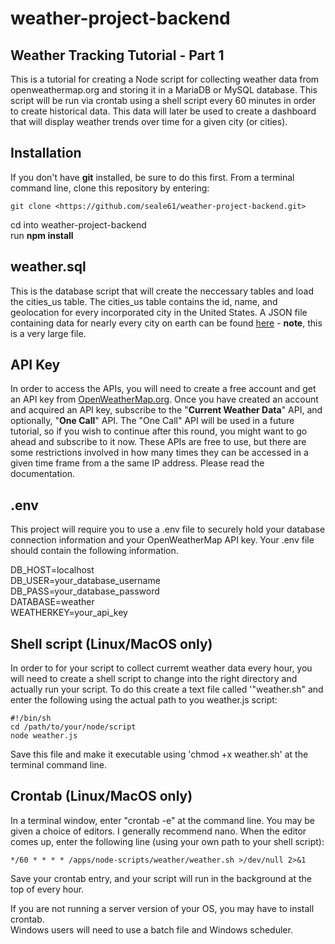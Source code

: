 # weather-project-backend  
## Weather Tracking Tutorial - Part 1
This is a tutorial for creating a Node script for collecting weather data from openweathermap.org and storing it in a MariaDB or MySQL database. This script will be run via crontab using a shell script every 60 minutes in order to create historical data. This data will later be used to create a dashboard that will display weather trends over time for a given city (or cities).  

## Installation
If you don't have **git** installed, be sure to do this first. From a terminal command line, clone this repository by entering:   
  
    git clone <https://github.com/seale61/weather-project-backend.git>  
  
cd into weather-project-backend  
run **npm install**  
  
## weather.sql
This is the database script that will create the neccessary tables and load the cities_us table. The cities_us table contains the id, name, and geolocation for every incorporated city in the United States. A JSON file containing data for nearly every city on earth can be found [here](http://bulk.openweathermap.org/sample/city.list.json.gz) - **note**, this is a very large file.

## API Key
In order to access the APIs, you will need to create a free account and get an API key from [OpenWeatherMap.org](https://home.openweathermap.org). Once you have created an account and acquired an API key, subscribe to the "**Current Weather Data**" API, and optionally, "**One Call**" API. The "One Call" API will be used in a future tutorial, so if you wish to continue after this round, you might want to go ahead and subscribe to it now. These APIs are free to use, but there are some restrictions involved in how many times they can be accessed in a given time frame from a the same IP address. Please read the documentation.  

## .env
This project will require you to use a .env file to securely hold your database connection information and your OpenWeatherMap API key. Your .env file should contain the following information.
  
DB_HOST=localhost  
DB_USER=your_database_username  
DB_PASS=your_database_password  
DATABASE=weather  
WEATHERKEY=your_api_key   

## Shell script  (Linux/MacOS only)
In order to for your script to collect curremt weather data every hour, you will need to create a shell script to change into the right directory and actually run your script.  To do this create a text file called '"weather.sh" and enter the following using the actual path to you weather.js script:  
  
    #!/bin/sh    
    cd /path/to/your/node/script  
    node weather.js  
  
Save this file and make it executable using 'chmod +x weather.sh'  at the terminal command line.

## Crontab (Linux/MacOS only)
In a terminal window, enter "crontab -e" at the command line. You may be given a choice of editors. I generally recommend nano. When the editor comes up, enter the following line (using your own path to your shell script):  
  
    */60 * * * * /apps/node-scripts/weather/weather.sh >/dev/null 2>&1  
  
Save your crontab entry, and your script will run in the background at the top of every hour.  
  
If you are not running a server version of your OS, you may have to install crontab.  
Windows users will need to use a batch file and Windows scheduler.  

